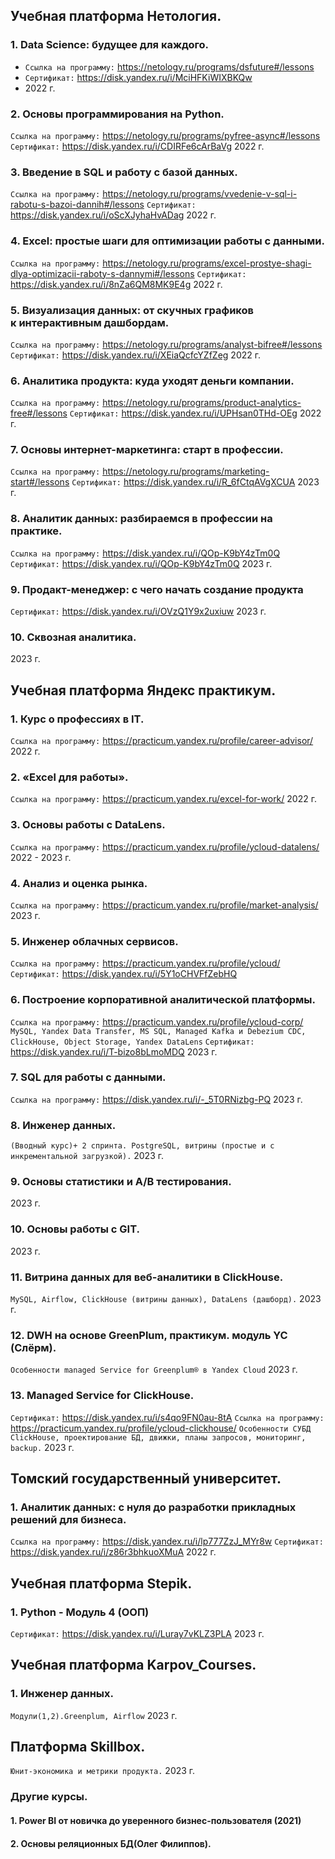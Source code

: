 ## Учебная платформа Нетология.

### 1. Data Science: будущее для каждого.
- `Ссылка на программу:` https://netology.ru/programs/dsfuture#/lessons
- `Сертификат:` https://disk.yandex.ru/i/MciHFKiWIXBKQw
- 2022 г.

### 2. Основы программирования на Python.
`Ссылка на программу:` https://netology.ru/programs/pyfree-async#/lessons
`Сертификат:` https://disk.yandex.ru/i/CDIRFe6cArBaVg
2022 г.

### 3. Введение в SQL и работу с базой данных.
`Ссылка на программу:` https://netology.ru/programs/vvedenie-v-sql-i-rabotu-s-bazoi-dannih#/lessons
`Сертификат:` https://disk.yandex.ru/i/oScXJyhaHvADag
2022 г.

### 4. Excel: простые шаги для оптимизации работы с данными.
`Ссылка на программу:` https://netology.ru/programs/excel-prostye-shagi-dlya-optimizacii-raboty-s-dannymi#/lessons
`Сертификат:` https://disk.yandex.ru/i/8nZa6QM8MK9E4g
2022 г.

### 5. Визуализация данных: от скучных графиков к интерактивным дашбордам.
`Ссылка на программу:` https://netology.ru/programs/analyst-bifree#/lessons
`Сертификат:` https://disk.yandex.ru/i/XEiaQcfcYZfZeg
2022 г.

### 6. Аналитика продукта: куда уходят деньги компании.
`Ссылка на программу:` https://netology.ru/programs/product-analytics-free#/lessons
`Сертификат:` https://disk.yandex.ru/i/UPHsan0THd-OEg
2022 г.

### 7. Основы интернет-маркетинга: старт в профессии.
`Ссылка на программу:`
https://netology.ru/programs/marketing-start#/lessons
`Сертификат:` https://disk.yandex.ru/i/R_6fCtqAVgXCUA
2023 г.

### 8. Аналитик данных: разбираемся в профессии на практике.
`Ссылка на программу:` https://disk.yandex.ru/i/QOp-K9bY4zTm0Q
`Сертификат:` https://disk.yandex.ru/i/QOp-K9bY4zTm0Q
2023 г.

### 9. Продакт-менеджер: с чего начать создание продукта
`Сертификат:`  https://disk.yandex.ru/i/OVzQ1Y9x2uxiuw
2023 г.

### 10. Сквозная аналитика. 
2023 г.

## Учебная платформа Яндекс практикум.

### 1. Курс о профессиях в IT.
`Ссылка на программу:` https://practicum.yandex.ru/profile/career-advisor/
2022 г.

### 2. «Excel для работы».
`Ссылка на программу:` https://practicum.yandex.ru/excel-for-work/
2022 г.

### 3. Основы работы с DataLens.
`Ссылка на программу:` https://practicum.yandex.ru/profile/ycloud-datalens/
2022 - 2023 г.

### 4. Анализ и оценка рынка.
`Ссылка на программу:` https://practicum.yandex.ru/profile/market-analysis/
2023 г.

### 5. Инженер облачных сервисов.
`Ссылка на программу:` https://practicum.yandex.ru/profile/ycloud/
`Сертификат:` https://disk.yandex.ru/i/5Y1oCHVFfZebHQ

### 6. Построение корпоративной аналитической платформы.
`Ссылка на программу:` https://practicum.yandex.ru/profile/ycloud-corp/
`MySQL, Yandex Data Transfer, MS SQL, Managed Kafka и Debezium CDC, ClickHouse, Object Storage, Yandex DataLens`
`Сертификат:` https://disk.yandex.ru/i/T-bizo8bLmoMDQ
2023 г.

### 7. SQL для работы с данными.
`Ссылка на программу:` https://disk.yandex.ru/i/-_5T0RNizbg-PQ
2023 г.

### 8. Инженер данных.
`(Вводный курс)+ 2 спринта. PostgreSQL, витрины (простые и с инкрементальной загрузкой).`
2023 г.

### 9. Основы статистики и A/B тестирования.
2023 г.

### 10. Основы работы с GIT.
2023 г.

### 11. Витрина данных для веб-аналитики в ClickHouse.
`MySQL, Airflow, ClickHouse (витрины данных), DataLens (дашборд).`
2023 г.

### 12. DWH на основе GreenPlum, практикум. модуль YC (Слёрм).
`Особенности managed Service for Greenplum® в Yandex Cloud`
2023 г.

### 13. Managed Service for ClickHouse.
`Сертификат:` https://disk.yandex.ru/i/s4qo9FN0au-8tA
`Ссылка на программу:` https://practicum.yandex.ru/profile/ycloud-clickhouse/
`Особенности СУБД ClickHouse, проектирование БД, движки, планы запросов, мониторинг, backup.` 
2023 г.

## Томский государственный университет.

### 1. Аналитик данных: с нуля до разработки прикладных решений для бизнеса.
`Ссылка на программу:` https://disk.yandex.ru/i/lp777ZzJ_MYr8w
`Сертификат:` https://disk.yandex.ru/i/z86r3bhkuoXMuA
2022 г.

## Учебная платформа Stepik.

### 1. Python - Модуль 4 (ООП)
`Сертификат:` https://disk.yandex.ru/i/Luray7vKLZ3PLA
2023 г.

## Учебная платформа Karpov_Courses.

### 1. Инженер данных. 
`Модули(1,2).Greenplum, Airflow`
2023 г.

## Платформа Skillbox.
`Юнит-экономика и метрики продукта.`
2023 г.

### Другие курсы.

#### 1. Power BI от новичка до уверенного бизнес-пользователя (2021)
#### 2. Основы реляционных БД(Олег Филиппов).







